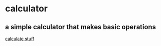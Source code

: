 # calculator
a simple calculator that makes basic operations
---
[calculate stuff](pedrosilva410.github.io/calculator/)
